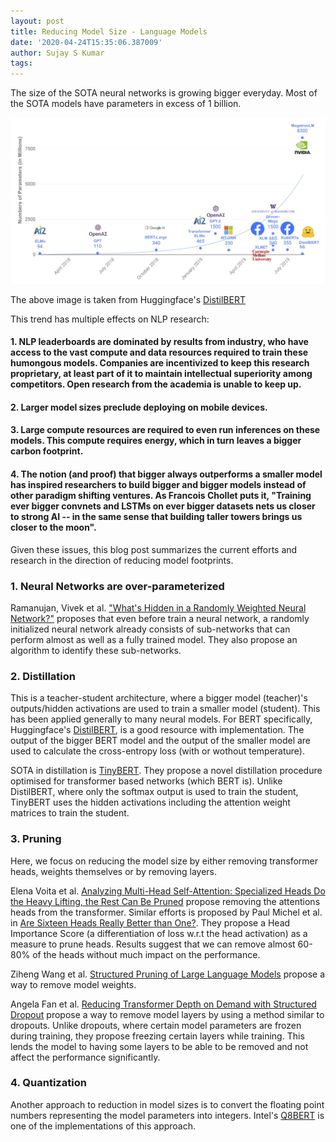 ```yaml
---
layout: post
title: Reducing Model Size - Language Models
date: '2020-04-24T15:35:06.387009'
author: Sujay S Kumar
tags: 
---
```


The size of the SOTA neural networks is growing bigger everyday. Most of the SOTA models have parameters in excess of 1 billion. 

![img](/assets/model_size/distilbert-sota-model-sizes.png)

The above image is taken from Huggingface's [DistilBERT](https://arxiv.org/pdf/1910.01108.pdf)

This trend has multiple effects on NLP research:

#### 1. NLP leaderboards are dominated by results from industry, who have access to the vast compute and data resources required to train these humongous models. Companies are incentivized to keep this research proprietary, at least part of it to maintain intellectual superiority among competitors. Open research from the academia is unable to keep up.
#### 2. Larger model sizes preclude deploying on mobile devices.
#### 3. Large compute resources are required to even run inferences on these models. This compute requires energy, which in turn leaves a bigger carbon footprint.
#### 4. The notion (and proof) that bigger always outperforms a smaller model has inspired researchers to build bigger and bigger models instead of other paradigm shifting ventures. As Francois Chollet puts it, "Training ever bigger convnets and LSTMs on ever bigger datasets nets us closer to strong AI -- in the same sense that building taller towers brings us closer to the moon".

Given these issues, this blog post summarizes the current efforts and research in the direction of reducing model footprints.

### 1. Neural Networks are over-parameterized
Ramanujan, Vivek et al. ["What's Hidden in a Randomly Weighted Neural Network?"](https://hotcomputerscience.com/paper/what-s-hidden-in-a-randomly-weighted-neural-network-.pdf) proposes that even before train a neural network, a randomly initialized neural network already consists of sub-networks that can perform almost as well as a fully trained model. They also propose an algorithm to identify these sub-networks.

### 2. Distillation
This is a teacher-student architecture, where a bigger model (teacher)'s outputs/hidden activations are used to train a smaller model (student). This has been applied generally to many neural models. For BERT specifically, Huggingface's [DistilBERT](https://arxiv.org/pdf/1910.01108.pdf), is a good resource with implementation. The output of the bigger BERT model and the output of the smaller model are used to calculate the cross-entropy loss (with or wothout temperature). 

SOTA in distillation is [TinyBERT](https://arxiv.org/pdf/1909.10351.pdf). They propose a novel distillation procedure optimised for transformer based networks (which BERT is). Unlike DistilBERT, where only the softmax output is used to train the student, TinyBERT uses the hidden activations including the attention weight matrices to train the student.

### 3. Pruning
Here, we focus on reducing the model size by either removing transformer heads, weights themselves or by removing layers.

Elena Voita et al. [Analyzing Multi-Head Self-Attention: Specialized Heads Do the Heavy Lifting, the Rest Can Be Pruned](https://arxiv.org/pdf/1905.09418.pdf) propose removing the attentions heads from the transformer. Similar efforts is proposed by Paul Michel et al. in [Are Sixteen Heads Really Better than One?](https://arxiv.org/pdf/1905.10650.pdf). They propose a Head Importance Score (a differentiation of loss w.r.t the head activation) as a measure to prune heads. Results suggest that we can remove almost 60-80% of the heads without much impact on the performance.

Ziheng Wang et al. [Structured Pruning of Large Language Models](https://arxiv.org/pdf/1910.04732.pdf) propose a way to remove model weights.

Angela Fan et al. [Reducing Transformer Depth on Demand with Structured Dropout](https://arxiv.org/pdf/1909.11556.pdf) propose a way to remove model layers by using a method similar to dropouts. Unlike dropouts, where certain model parameters are frozen during training, they propose freezing certain layers while training. This lends the model to having some layers to be able to be removed and not affect the performance significantly.

### 4. Quantization
Another approach to reduction in model sizes is to convert the floating point numbers representing the model parameters into integers. Intel's [Q8BERT](https://www.intel.ai/q8bert/) is one of the implementations of this approach.




